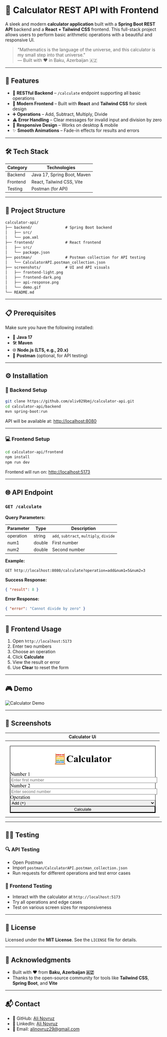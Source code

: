 # 🧮 Calculator REST API with Frontend

A sleek and modern **calculator application** built with a **Spring Boot REST API** backend and a **React + Tailwind CSS** frontend. This full-stack project allows users to perform basic arithmetic operations with a beautiful and responsive UI.  
  
> "Mathematics is the language of the universe, and this calculator is my small step into that universe."  
> — Built with ❤️ in Baku, Azerbaijan 🇦🇿

---

## 🌟 Features

- 🔁 **RESTful Backend** – `/calculate` endpoint supporting all basic operations  
- 🎨 **Modern Frontend** – Built with **React** and **Tailwind CSS** for sleek design  
- ➕ **Operations** – Add, Subtract, Multiply, Divide  
- ⚠️ **Error Handling** – Clear messages for invalid input and division by zero  
- 📱 **Responsive Design** – Works on desktop & mobile  
- ✨ **Smooth Animations** – Fade-in effects for results and errors  

---

## 🛠️ Tech Stack

| Category   | Technologies                  |
|------------|-------------------------------|
| Backend    | Java 17, Spring Boot, Maven   |
| Frontend   | React, Tailwind CSS, Vite     |
| Testing    | Postman (for API)             |

---

## 📂 Project Structure

```
calculator-api/
├── backend/               # Spring Boot backend
│   ├── src/
│   └── pom.xml
├── frontend/              # React frontend
│   ├── src/
│   └── package.json
├── postman/               # Postman collection for API testing
│   └── CalculatorAPI.postman_collection.json
├── screenshots/           # UI and API visuals
│   ├── frontend-light.png
│   ├── frontend-dark.png
│   ├── api-response.png
│   └── demo.gif
└── README.md
```

---

## 📋 Prerequisites

Make sure you have the following installed:

- 🧠 **Java 17**
- 🛠️ **Maven**
- 🌐 **Node.js (LTS, e.g., 20.x)**
- 🧪 **Postman** (optional, for API testing)

---

## ⚙️ Installation

### 🔧 Backend Setup

```bash
git clone https://github.com/aliv029bmj/calculator-api.git
cd calculator-api/backend
mvn spring-boot:run
```

API will be available at: [http://localhost:8080](http://localhost:8080)

---

### 💻 Frontend Setup

```bash
cd calculator-api/frontend
npm install
npm run dev
```

Frontend will run on: [http://localhost:5173](http://localhost:5173)

---

## 🌐 API Endpoint

### `GET /calculate`

**Query Parameters:**

| Parameter | Type    | Description                          |
|-----------|---------|--------------------------------------|
| operation | string  | `add`, `subtract`, `multiply`, `divide` |
| num1      | double  | First number                         |
| num2      | double  | Second number                        |

**Example:**
```
GET http://localhost:8080/calculate?operation=add&num1=5&num2=3
```

**Success Response:**
```json
{ "result": 8 }
```

**Error Response:**
```json
{ "error": "Cannot divide by zero" }
```

---

## 💽 Frontend Usage

1. Open `http://localhost:5173`
2. Enter two numbers
3. Choose an operation
4. Click **Calculate**
5. View the result or error
6. Use **Clear** to reset the form

---

## 🎮️ Demo

![Calculator Demo](screenshots/demo.gif)

---

## 📸 Screenshots

| Calculator Ui |
|-------------|
| ![](screenshots/calc.png) |

---

## 🧚️‍♂️ Testing

### 🔍 API Testing

- Open Postman
- Import `postman/CalculatorAPI.postman_collection.json`
- Run requests for different operations and test error cases

### 🧪 Frontend Testing

- Interact with the calculator at `http://localhost:5173`
- Try all operations and edge cases
- Test on various screen sizes for responsiveness

---

## 📜 License

Licensed under the **MIT License**. See the `LICENSE` file for details.

---

## 🙌 Acknowledgments

- Built with ❤️ from **Baku, Azerbaijan 🇦🇿**
- Thanks to the open-source community for tools like **Tailwind CSS**, **Spring Boot**, and **Vite**

---

## 📬 Contact

- 🔗 GitHub: [Ali Novruz](https://github.com/aliv029bmj)  
- 💼 LinkedIn: [Ali Novruz](https://www.linkedin.com/in/ali-novruz-447115356/)  
- 📧 Email: alinovruz29@gmail.com

